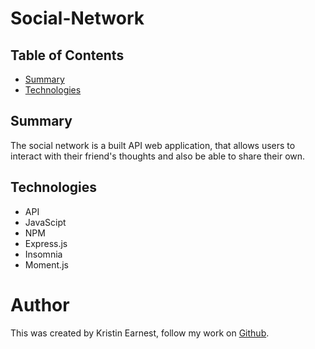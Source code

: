 # Social-Network

## Table of Contents
* [Summary](#summary)
* [Technologies](#technologies)

## Summary
The social network is a built API web application, that allows users to interact with their friend's thoughts and also be able to share their own.

## Technologies
* API
* JavaScipt
* NPM
* Express.js
* Insomnia
* Moment.js



# Author
This was created by Kristin Earnest, follow my work on [Github](https://github.com/kearnest1).